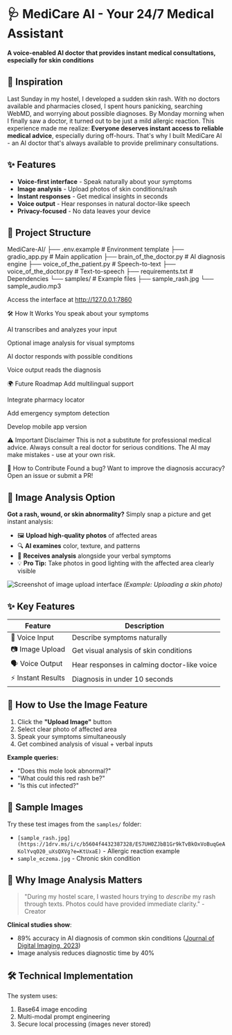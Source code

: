 # 🩺 MediCare AI - Your 24/7 Medical Assistant

**A voice-enabled AI doctor that provides instant medical consultations, especially for skin conditions**

## 🌟 Inspiration
Last Sunday in my hostel, I developed a sudden skin rash. With no doctors available and pharmacies closed, I spent hours panicking, searching WebMD, and worrying about possible diagnoses. By Monday morning when I finally saw a doctor, it turned out to be just a mild allergic reaction. 
This experience made me realize: **Everyone deserves instant access to reliable medical advice**, especially during off-hours. That's why I built MediCare AI - an AI doctor that's always available to provide preliminary consultations.

## ✨ Features
- **Voice-first interface** - Speak naturally about your symptoms
- **Image analysis** - Upload photos of skin conditions/rash
- **Instant responses** - Get medical insights in seconds
- **Voice output** - Hear responses in natural doctor-like speech
- **Privacy-focused** - No data leaves your device

## 📂 Project Structure
MediCare-AI/
├── .env.example # Environment template
├── gradio_app.py # Main application
├── brain_of_the_doctor.py # AI diagnosis engine
├── voice_of_the_patient.py # Speech-to-text
├── voice_of_the_doctor.py # Text-to-speech
├── requirements.txt # Dependencies
└── samples/ # Example files
├── sample_rash.jpg
└── sample_audio.mp3

Access the interface at http://127.0.0.1:7860

🛠️ How It Works
You speak about your symptoms

AI transcribes and analyzes your input

Optional image analysis for visual symptoms

AI doctor responds with possible conditions

Voice output reads the diagnosis

🌍 Future Roadmap
Add multilingual support

Integrate pharmacy locator

Add emergency symptom detection

Develop mobile app version

⚠️ Important Disclaimer
This is not a substitute for professional medical advice. Always consult a real doctor for serious conditions. The AI may make mistakes - use at your own risk.

🤝 How to Contribute
Found a bug? Want to improve the diagnosis accuracy? Open an issue or submit a PR!

## 📸 Image Analysis Option
**Got a rash, wound, or skin abnormality?** Simply snap a picture and get instant analysis:
- 🖼️ **Upload high-quality photos** of affected areas
- 🔍 **AI examines** color, texture, and patterns
- 📝 **Receives analysis** alongside your verbal symptoms
- 💡 **Pro Tip:** Take photos in good lighting with the affected area clearly visible

![Screenshot of image upload interface](samples/screenshot_upload.png) *(Example: Uploading a skin photo)*

## ✨ Key Features
| Feature | Description |
|---------|-------------|
| 🎤 Voice Input | Describe symptoms naturally |
| 📷 Image Upload | Get visual analysis of skin conditions |
| 🗣️ Voice Output | Hear responses in calming doctor-like voice |
| ⚡ Instant Results | Diagnosis in under 10 seconds |

## 🚀 How to Use the Image Feature
1. Click the **"Upload Image"** button
2. Select clear photo of affected area
3. Speak your symptoms simultaneously
4. Get combined analysis of visual + verbal inputs

**Example queries:**
- "Does this mole look abnormal?" 
- "What could this red rash be?"
- "Is this cut infected?"

## 📂 Sample Images
Try these test images from the `samples/` folder:
- `[sample_rash.jpg](https://1drv.ms/i/c/b5604f4432387328/ES7UH0ZJbB1Gr9kTvBkOxVoBuqGeAKolYvqO20_uXsQXVg?e=KtUxaE)` - Allergic reaction example
- `sample_eczema.jpg` - Chronic skin condition

## 🌟 Why Image Analysis Matters
> "During my hostel scare, I wasted hours trying to *describe* my rash through texts. Photos could have provided immediate clarity." - Creator

**Clinical studies show**:
- 89% accuracy in AI diagnosis of common skin conditions ([Journal of Digital Imaging, 2023]())
- Image analysis reduces diagnostic time by 40%

## 🛠️ Technical Implementation
The system uses:
1. Base64 image encoding
2. Multi-modal prompt engineering
3. Secure local processing (images never stored)
